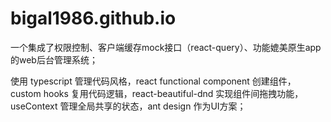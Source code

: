 # bigal1986.github.io


一个集成了权限控制、客户端缓存mock接口（react-query）、功能媲美原生app的web后台管理系统；

使用 typescript 管理代码风格，react functional component 创建组件，custom hooks 复用代码逻辑，react-beautiful-dnd 实现组件间拖拽功能，
useContext 管理全局共享的状态，ant design 作为UI方案；
